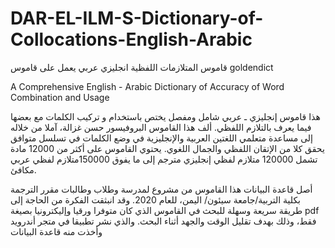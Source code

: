 # DAR-EL-ILM-S-Dictionary-of-Collocations-English-Arabic
قاموس المتلازمات اللفظية انجليزي عربي يعمل على قاموس goldendict

 A Comprehensive English - Arabic Dictionary of Accuracy of Word Combination and Usage
 
هذا قاموس إنجليزي ـ عربي شامل ومفصل يختص باستخدام و تركيب الكلمات مع بعضها فيما يعرف بالتلازم اللفظي. ألف هذا القاموس البروفيسور حسن غزالة، آملا من خلاله إلى مساعدة متعلمي اللغتين العربية والإنجليزية في وضع الكلمات في تسلسل متوافق يحقق كلا من الإتقان اللفظي والجمال اللغوي. 
يحتوي القاموس على أكثر من 12000 مادة تشمل 120000 متلازم لفظي إنجليزي مترجم إلى ما يفوق 150000متلازم لفظي عربي مكافئ.

أصل قاعدة البيانات هذا القاموس من مشروع لمدرسة وطلاب وطالبات مقرر الترجمة بكلية التربية/جامعة سيئون/ اليمن، للعام 2020. 
 وقد انبثقت الفكرة من الحاجة إلى طريقة سريعة وسهلة للبحث في القاموس الذي كان متوفرا ورقيا وإليكترونيا بصيغة pdf فقط، وذلك بهدف تقليل الوقت والجهد أثناء البحث. 
والذي نشر تطبيقا في متجر أندرويد وأخذت منه قاعدة البيانات
